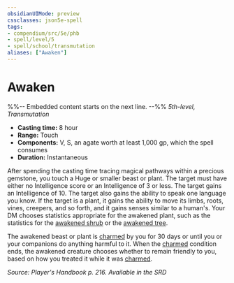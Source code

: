 ```yaml
---
obsidianUIMode: preview
cssclasses: json5e-spell
tags:
- compendium/src/5e/phb
- spell/level/5
- spell/school/transmutation
aliases: ["Awaken"]
---
```

# Awaken
%%-- Embedded content starts on the next line. --%%
*5th-level, Transmutation*  

- **Casting time:** 8 hour
- **Range:** Touch
- **Components:** V, S, an agate worth at least 1,000 gp, which the spell consumes
- **Duration:** Instantaneous

After spending the casting time tracing magical pathways within a precious gemstone, you touch a Huge or smaller beast or plant. The target must have either no Intelligence score or an Intelligence of 3 or less. The target gains an Intelligence of 10. The target also gains the ability to speak one language you know. If the target is a plant, it gains the ability to move its limbs, roots, vines, creepers, and so forth, and it gains senses similar to a human's. Your DM chooses statistics appropriate for the awakened plant, such as the statistics for the [awakened shrub](Mechanics/bestiary/plant/awakened-shrub.md) or the [awakened tree](Mechanics/bestiary/plant/awakened-tree.md).

The awakened beast or plant is [charmed](Mechanics/Rules/conditions.md#Charmed) by you for 30 days or until you or your companions do anything harmful to it. When the [charmed](Mechanics/Rules/conditions.md#Charmed) condition ends, the awakened creature chooses whether to remain friendly to you, based on how you treated it while it was [charmed](Mechanics/Rules/conditions.md#Charmed).

*Source: Player's Handbook p. 216. Available in the <span title='Systems Reference Document (5.1)'>SRD</span>*